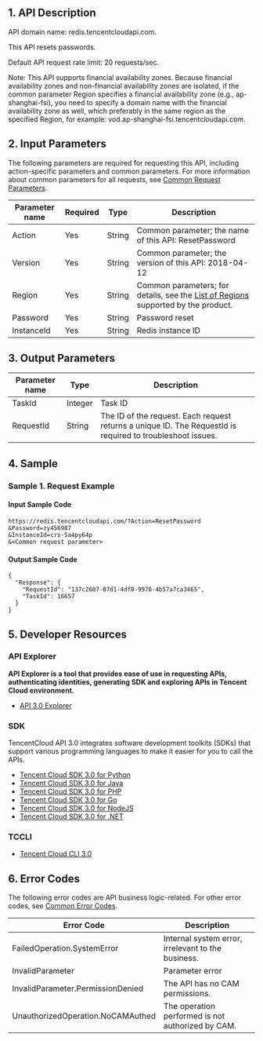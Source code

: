 ﻿## 1. API Description

API domain name: redis.tencentcloudapi.com.

This API resets passwords.

Default API request rate limit: 20 requests/sec.

Note: This API supports financial availability zones. Because financial availability zones and non-financial availability zones are isolated, if the common parameter Region specifies a financial availability zone (e.g., ap-shanghai-fsi), you need to specify a domain name with the financial availability zone as well, which preferably in the same region as the specified Region, for example: vod.ap-shanghai-fsi.tencentcloudapi.com.


## 2. Input Parameters

The following parameters are required for requesting this API, including action-specific parameters and common parameters. For more information about common parameters for all requests, see [Common Request Parameters](/document/api/239/20005).

| Parameter name | Required | Type | Description |
|---------|---------|---------|---------|
| Action | Yes | String | Common parameter; the name of this API: ResetPassword |
| Version | Yes | String | Common parameter; the version of this API: 2018-04-12 |
| Region | Yes | String | Common parameters; for details, see the [List of Regions](/document/api/239/20005#.E5.9C.B0.E5.9F.9F.E5.88.97.E8.A1.A8) supported by the product. |
| Password | Yes | String | Password reset |
| InstanceId | Yes | String | Redis instance ID |

## 3. Output Parameters

| Parameter name | Type | Description |
|---------|---------|---------|
| TaskId | Integer | Task ID |
| RequestId | String | The ID of the request. Each request returns a unique ID. The RequestId is required to troubleshoot issues. |


## 4. Sample

### Sample 1. Request Example

#### Input Sample Code

```
https://redis.tencentcloudapi.com/?Action=ResetPassword
&Password=zy456987
&InstanceId=crs-5a4py64p
&<Common request parameter>
```

#### Output Sample Code

```
{
  "Response": {
    "RequestId": "137c2607-07d1-4df0-9978-4b57a7ca3465",
    "TaskId": 16657
  }
}
```


## 5. Developer Resources

### API Explorer

**API Explorer is a tool that provides ease of use in requesting APIs, authenticating identities, generating SDK and exploring APIs in Tencent Cloud environment.**

* [API 3.0 Explorer](https://console.cloud.tencent.com/api/explorer?Product=redis&Version=2018-04-12&Action=ResetPassword)

### SDK

TencentCloud API 3.0 integrates software development toolkits (SDKs) that support various programming languages to make it easier for you to call the APIs.

* [Tencent Cloud SDK 3.0 for Python](https://github.com/TencentCloud/tencentcloud-sdk-python)
* [Tencent Cloud SDK 3.0 for Java](https://github.com/TencentCloud/tencentcloud-sdk-java)
* [Tencent Cloud SDK 3.0 for PHP](https://github.com/TencentCloud/tencentcloud-sdk-php)
* [Tencent Cloud SDK 3.0 for Go](https://github.com/TencentCloud/tencentcloud-sdk-go)
* [Tencent Cloud SDK 3.0 for NodeJS](https://github.com/TencentCloud/tencentcloud-sdk-nodejs)
* [Tencent Cloud SDK 3.0 for .NET](https://github.com/TencentCloud/tencentcloud-sdk-dotnet)

### TCCLI

* [Tencent Cloud CLI 3.0](https://cloud.tencent.com/document/product/440/6176)

## 6. Error Codes

The following error codes are API business logic-related. For other error codes, see [Common Error Codes](/document/api/239/15694#.E5.85.AC.E5.85.B1.E9.94.99.E8.AF.AF.E7.A0.81).

| Error Code | Description |
|---------|---------|
| FailedOperation.SystemError | Internal system error, irrelevant to the business. |
| InvalidParameter | Parameter error |
| InvalidParameter.PermissionDenied | The API has no CAM permissions. |
| UnauthorizedOperation.NoCAMAuthed | The operation performed is not authorized by CAM. |
